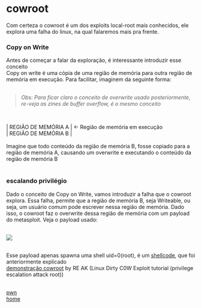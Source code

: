 
# cowroot
Com certeza o cowroot é um dos exploits local-root mais conhecidos, ele explora uma falha do linux, na qual falaremos mais pra frente.

### Copy on Write
Antes de começar a falar da exploração, é interessante introduzir esse conceito<br>
Copy on write é uma cópia de uma região de memória para outra região de memória em execução. Para facilitar, imaginem da seguinte forma:
<br><br>

> *Obs: Para ficar claro o conceito de overwrite usado posteriormente, re-veja as zines de buffer overflow, é o mesmo conceito*
<br>

| REGIÃO DE MEMÓRIA A | <- Região de memória em execução<br>
| REGIÃO DE MEMÓRIA B | <br>
<br>
Imagine que todo conteúdo da região de memória B, fosse copiado para a região de memória A, causando um overwrite e executando o conteúdo da região de memória B<br><br>

### escalando privilégio
Dado o conceito de Copy on Write, vamos introduzir a falha que o cowroot explora. Essa falha, permite que a região de memória B, seja Writeable, ou seja, um usuário comum pode escrever nessa região de memória.
Dado isso, o cowroot faz o overwrite dessa região de memória com um payload do metasploit. Veja o payload usado:<br><br>

<img src="https://i.imgur.com/eOJje0V.png"></img><br><br>

Esse payload apenas spawna uma shell uid=0(root), é um [shellcode](../shellcode.md), que foi anteriormente explicado<br>
[demonstração cowroot](https://youtu.be/YoeuGnF_2Qk) by RE AK (Linux Dirty C0W Exploit tutorial (privilege escalation attack root))<br><br>

[pwn](../README.md)<br>
[home](../../README.md)<br><br>
